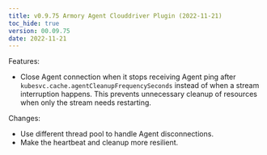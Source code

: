 ```yaml
---
title: v0.9.75 Armory Agent Clouddriver Plugin (2022-11-21)
toc_hide: true
version: 00.09.75
date: 2022-11-21
---
```


Features:

- Close Agent connection when it stops receiving Agent ping after `kubesvc.cache.agentCleanupFrequencySeconds` instead of when a stream interruption happens. This prevents unnecessary cleanup of resources when only the stream needs restarting.

Changes:
- Use different thread pool to handle Agent disconnections.
- Make the heartbeat and cleanup more resilient.

